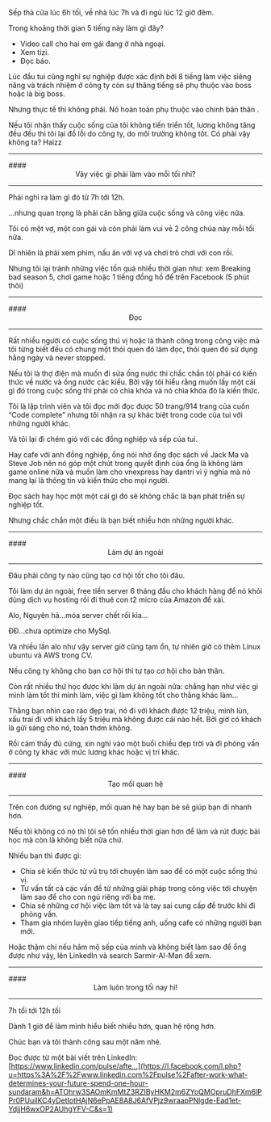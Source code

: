 Sếp thả cửa lúc 6h tối, về nhà lúc 7h và đi ngủ lúc 12 giờ đêm.

Trong khoảng thời gian 5 tiếng này làm gì đây?

*   Video call cho hai em gái đang ở nhà ngoại.
*   Xem tizi.
*   Đọc báo.

Lúc đầu tui cũng nghỉ sự nghiệp được xác định bởi 8 tiếng làm việc siêng năng và trách nhiệm ở công ty còn sự thăng tiếng sẽ phụ thuộc vào boss hoặc là big boss.

Nhưng thực tế thì không phải. Nó hoàn toàn phụ thuộc vào chính bản thân .

Nếu tôi nhận thấy cuộc sống của tôi không tiến triển tốt, lương không tăng đều đều thì tôi lại đổ lỗi do công ty, do môi trường không tốt. Có phải vậy không ta? Haizz
<hr>
####<center>Vậy việc gì phải làm vào mỗi tối nhỉ?</center>
<hr>

Phải nghỉ ra làm gì đó từ 7h tới 12h.

...nhưng quan trọng là phải cân bằng giữa cuộc sống và công việc nữa.

Tôi có một vợ, một con gái và còn phải làm vui vẻ 2 công chúa này mỗi tối nữa.

Dĩ nhiên là phải xem phim, nấu ăn với vợ và chơi trò chơi với con rồi.

Nhưng tôi lại tránh những việc tốn quá nhiều thời gian như: xem Breaking bad season 5, chơi game hoặc 1 tiếng đồng hồ để trên Facebook (5 phút thôi)
<hr>
####<center>Đọc</center>
<hr>

Rất nhiều người có cuộc sống thú vị hoặc là thành công trong công việc mà tôi từng biết đều có chung một thói quen đó làm đọc, thói quen đó sử dụng hằng ngày và never stopped.

Nếu tôi là thợ điện mà muốn đi sửa ống nước thì chắc chắn tôi phải có kiến thức về nước và ống nước các kiểu. Bởi vậy tôi hiểu rằng muốn lấy một cái gì đó trong cuộc sống thì phải có chìa khóa và nó chìa khóa đó là kiến thức.

Tôi là lập trình viên và tôi đọc mới đọc được 50 trang/914 trang của cuốn “Code complete” nhưng tôi nhận ra sự khác biệt trong code của tui với những người khác.

Và tôi lại đi chém gió với các đồng nghiệp và sếp của tui.

Hay cafe với anh đồng nghiệp, ổng nói nhờ ổng đọc sách về Jack Ma và Steve Job nên nó góp một chút trong quyết định của ổng là không làm game online nữa và muốn làm cho vnexpress hay dantri vì ý nghĩa mà nó mang lại là thông tin và kiến thức cho mọi người.

Đọc sách hay học một một cái gì đó sẽ không chắc là bạn phát triển sự nghiệp tốt.

Nhưng chắc chắn một điều là bạn biết nhiều hơn những người khác.
<hr>
####<center>Làm dự án ngoài</center>
<hr>

Đâu phải công ty nào cũng tạo cơ hội tốt cho tôi đâu.

Tôi làm dự án ngoài, free tiền server 6 tháng đầu cho khách hàng để nó khỏi dùng dịch vụ hosting rồi đi thuê con t2 micro của Amazon để xài.

Alo, Nguyên hả...móa server chết rồi kìa...

ĐĐ...chưa optimize cho MySql.

Và nhiều lần alo như vậy server giờ cũng tạm ổn, tự nhiên giờ có thêm Linux ubuntu và AWS trong CV.

Nếu công ty không cho bạn cơ hội thì tự tạo cơ hội cho bản thân.

Còn rất nhiều thứ học được khi làm dự án ngoài nữa: chẳng hạn như việc gì mình làm tốt thì mình làm, việc gì làm không tốt cho thằng khác làm...

Thằng bạn nhìn cao ráo đẹp trai, nó đi với khách được 12 triệu, mình lùn, xấu trai đi với khách lấy 5 triệu mà không được cái nào hết. Bởi giờ có khách là gửi sáng cho nó, toàn thơm không.

Rồi cảm thấy đủ cứng, xin nghỉ vào một buổi chiều đẹp trời và đi phỏng vấn ở công ty khác với mức lương khác hoặc vị trí khác.
<hr>
####<center>Tạo mối quan hệ</center>
<hr>

Trên con đường sự nghiệp, mối quan hệ hay bạn bè sẽ giúp bạn đi nhanh hơn.

Nếu tôi không có nó thì tôi sẽ tốn nhiều thời gian hơn để làm và rút được bài học mà còn là không biết nữa chứ.

Nhiều bạn thì được gì:

*   Chia sẽ kiến thức từ vũ trụ tới chuyện làm sao để có một cuộc sống thú vị.
*   Tư vấn tất cả các vấn đề từ những giải pháp trong công việc tới chuyện làm sao để cho con ngủ riêng với ba mẹ.
*   Chia sẽ những cơ hội việc làm tốt và là tay sai cung cấp đề trước khi đi phỏng vấn.
*   Tham gia nhóm luyện giao tiếp tiếng anh, uống cafe có những người bạn mới.

Hoặc thặm chí nếu hâm mộ sếp của mình và không biết làm sao để ổng được như vậy, lên LinkedIn và search Sarmir-Al-Man để xem.

<hr>
####<center>Làm luôn trong tối nay hỉ!</center>
<hr>

7h tối tới 12h tối

Dành 1 giờ để làm mình hiểu biết nhiều hơn, quan hệ rộng hơn.

Chúc bạn và tôi thành công sau một năm nhé.

Đọc được từ một bài viết trên LinkedIn: [https://www.linkedin.com/pulse/afte...](https://l.facebook.com/l.php?u=https%3A%2F%2Fwww.linkedin.com%2Fpulse%2Fafter-work-what-determines-your-future-spend-one-hour-sundaram&h=ATOhrw3SAOmKmMtZ3RZIByHKM2m6ZYoQMOpruDhFXm6lPPr0PUuiIKC4yDetIotHAjN6ePpAE8A8J6AfVPjz9wraapPNlgde-Ead1et-YdjjH6wxOP2AUhgYFV-C&s=1)